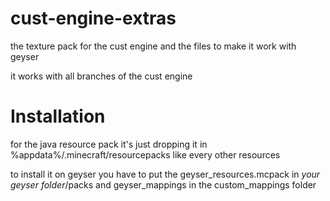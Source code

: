 # cust-engine-extras
the texture pack for the cust engine and the files to make it work with geyser

it works with all branches of the cust engine

# Installation 
for the java resource pack it's just dropping it in %appdata%/.minecraft/resourcepacks like every other resources

to install it on geyser you have to put the geyser_resources.mcpack in *your geyser folder*/packs and geyser_mappings in the custom_mappings folder
